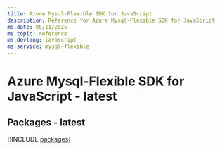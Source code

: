 ```yaml
---
title: Azure Mysql-Flexible SDK for JavaScript
description: Reference for Azure Mysql-Flexible SDK for JavaScript
ms.date: 06/11/2025
ms.topic: reference
ms.devlang: javascript
ms.service: mysql-flexible
---
```

# Azure Mysql-Flexible SDK for JavaScript - latest
## Packages - latest
[!INCLUDE [packages](mysql-flexible-index.md)]
